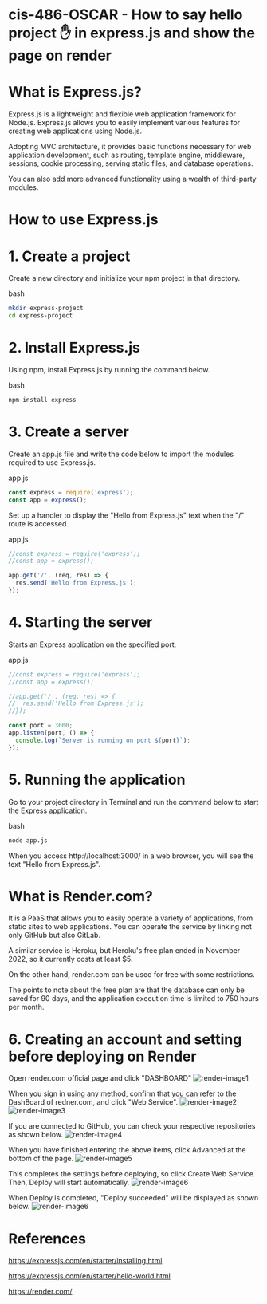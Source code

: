 # cis-486-OSCAR - How to say hello project ✋ in express.js and show the page on render

# What is Express.js?
Express.js is a lightweight and flexible web application framework for Node.js.
Express.js allows you to easily implement various features for creating web applications using Node.js.

Adopting MVC architecture, it provides basic functions necessary for web application development, such as routing, template engine, middleware, sessions, cookie processing, serving static files, and database operations.

You can also add more advanced functionality using a wealth of third-party modules.

# How to use Express.js
# 1. Create a project
Create a new directory and initialize your npm project in that directory.

bash
```bash
mkdir express-project
cd express-project
```

# 2. Install Express.js
Using npm, install Express.js by running the command below.

bash
```bash
npm install express
```

# 3. Create a server
Create an app.js file and write the code below to import the modules required to use Express.js.

app.js
```javascript
const express = require('express');
const app = express();
```

Set up a handler to display the "Hello from Express.js" text when the "/" route is accessed.

app.js
```javascript
//const express = require('express');
//const app = express();

app.get('/', (req, res) => {
  res.send('Hello from Express.js');
});
```

# 4. Starting the server
Starts an Express application on the specified port.

app.js
```javascript
//const express = require('express');
//const app = express();

//app.get('/', (req, res) => {
//  res.send('Hello from Express.js');
//});

const port = 3000;
app.listen(port, () => {
  console.log(`Server is running on port ${port}`);
});
```

# 5. Running the application
Go to your project directory in Terminal and run the command below to start the Express application.

bash
```bash
node app.js
```

When you access http://localhost:3000/ in a web browser, you will see the text "Hello from Express.js".

# What is Render.com?
It is a PaaS that allows you to easily operate a variety of applications, from static sites to web applications. You can operate the service by linking not only GitHub but also GitLab.

A similar service is Heroku, but Heroku's free plan ended in November 2022, so it currently costs at least $5.

On the other hand, render.com can be used for free with some restrictions.

The points to note about the free plan are that the database can only be saved for 90 days, and the application execution time is limited to 750 hours per month.

# 6. Creating an account and setting before deploying on Render
Open render.com official page and click "DASHBOARD"
![render-image1](images/render-image1.png)

When you sign in using any method, confirm that you can refer to the DashBoard of redner.com, and click "Web Service".
![render-image2](images/render-image2.png)
![render-image3](images/render-image3.png)

If you are connected to GitHub, you can check your respective repositories as shown below.
![render-image4](images/render-image4.png)

When you have finished entering the above items, click Advanced at the bottom of the page.
![render-image5](images/render-image5.png)

This completes the settings before deploying, so click Create Web Service. Then, Deploy will start automatically.
![render-image6](images/render-image6.png)

When Deploy is completed, "Deploy succeeded" will be displayed as shown below.
![render-image6](images/render-image7.png)

# References
https://expressjs.com/en/starter/installing.html

https://expressjs.com/en/starter/hello-world.html

https://render.com/
